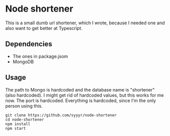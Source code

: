 # Node shortener

This is a small dumb url shortener, which I wrote, because I needed one and also want to get better at Typescript.

## Dependencies
- The ones in package.jsom
- MongoDB

## Usage
The path to Mongo is hardcoded and the database name is "shortener" (also hardcoded). I might get rid of hardcoded values, but this works for me now. The port is hardcoded. Everything is hardcoded, since I'm the only person using this.
```
git clone https://github.com/syyyr/node-shortener
cd node-shortener
npm install
npm start
```
